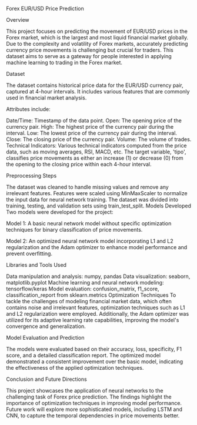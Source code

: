 Forex EUR/USD Price Prediction

Overview

This project focuses on predicting the movement of EUR/USD prices in the Forex market, which is the largest and most liquid financial market globally. Due to the complexity and volatility of Forex markets, accurately predicting currency price movements is challenging but crucial for traders. This dataset aims to serve as a gateway for people interested in applying machine learning to trading in the Forex market.

Dataset

The dataset contains historical price data for the EUR/USD currency pair, captured at 4-hour intervals. It includes various features that are commonly used in financial market analysis.

Attributes include:

Date/Time: Timestamp of the data point.
Open: The opening price of the currency pair.
High: The highest price of the currency pair during the interval.
Low: The lowest price of the currency pair during the interval.
Close: The closing price of the currency pair.
Volume: The volume of trades.
Technical Indicators: Various technical indicators computed from the price data, such as moving averages, RSI, MACD, etc.
The target variable, 'tipo', classifies price movements as either an increase (1) or decrease (0) from the opening to the closing price within each 4-hour interval.

Preprocessing Steps

The dataset was cleaned to handle missing values and remove any irrelevant features.
Features were scaled using MinMaxScaler to normalize the input data for neural network training.
The dataset was divided into training, testing, and validation sets using train_test_split.
Models Developed
Two models were developed for the project:

Model 1: A basic neural network model without specific optimization techniques for binary classification of price movements.

Model 2: An optimized neural network model incorporating L1 and L2 regularization and the Adam optimizer to enhance model performance and prevent overfitting.

Libraries and Tools Used

Data manipulation and analysis: numpy, pandas
Data visualization: seaborn, matplotlib.pyplot
Machine learning and neural network modeling: tensorflow/keras
Model evaluation: confusion_matrix, f1_score, classification_report from sklearn.metrics
Optimization Techniques
To tackle the challenges of modeling financial market data, which often contains noise and irrelevant features, optimization techniques such as L1 and L2 regularization were employed. Additionally, the Adam optimizer was utilized for its adaptive learning rate capabilities, improving the model's convergence and generalization.

Model Evaluation and Prediction

The models were evaluated based on their accuracy, loss, specificity, F1 score, and a detailed classification report. The optimized model demonstrated a consistent improvement over the basic model, indicating the effectiveness of the applied optimization techniques.

Conclusion and Future Directions

This project showcases the application of neural networks to the challenging task of Forex price prediction. The findings highlight the importance of optimization techniques in improving model performance. Future work will explore more sophisticated models, including LSTM and CNN, to capture the temporal dependencies in price movements better.
